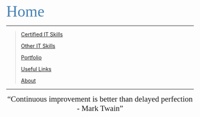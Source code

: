 <span style="font-family:Papyrus; font-size:3em; color:SteelBlue;">Home</span>

---

> [Certified IT Skills](certified_skills.md)
>
> [Other IT Skills](other_skills.md)
>
> [Portfolio](portfolio.md)
>
> [Useful Links](links.md)
> 
> [About](about.md)

---

<center>
<span style="font-family:Papyrus; font-size:1.5em;">
<q>Continuous improvement is better than delayed perfection - Mark Twain</q>
</span>
</center>
